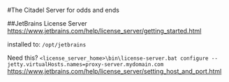 #The Citadel
Server for odds and ends

##JetBrains License Server
https://www.jetbrains.com/help/license_server/getting_started.html

installed to: `/opt/jetbrains`

Need this?
`<license_server_home>\bin\license-server.bat configure --jetty.virtualHosts.names=proxy-server.mydomain.com`
https://www.jetbrains.com/help/license_server/setting_host_and_port.html
